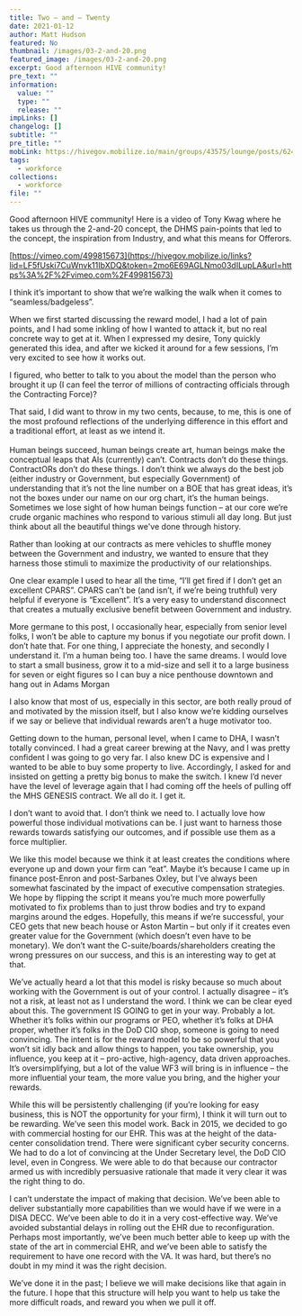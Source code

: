 ```yaml
---
title: Two – and – Twenty
date: 2021-01-12
author: Matt Hudson
featured: No
thumbnail: /images/03-2-and-20.png
featured_image: /images/03-2-and-20.png
excerpt: Good afternoon HIVE community!
pre_text: ""
information:
  value: ""
  type: ""
  release: ""
impLinks: []
changelog: []
subtitle: ""
pre_title: ""
mobLink: https://hivegov.mobilize.io/main/groups/43575/lounge/posts/624598?tab=comment
tags:
  - workforce
collections:
  - workforce
file: ""
---
```

Good afternoon HIVE community! Here is a video of Tony Kwag where he takes us through the 2-and-20 concept, the DHMS pain-points that led to the concept, the inspiration from Industry, and what this means for Offerors.

[https://vimeo.com/499815673](https://hivegov.mobilize.io/links?lid=LF5fUski7CuWnvk11IbXDQ&token=2mo6E69AGLNmo03dILupLA&url=https%3A%2F%2Fvimeo.com%2F499815673)

I think it’s important to show that we’re walking the walk when it comes to “seamless/badgeless”.

When we first started discussing the reward model, I had a lot of pain points, and I had some inkling of how I wanted to attack it, but no real concrete way to get at it. When I expressed my desire, Tony quickly generated this idea, and after we kicked it around for a few sessions, I’m very excited to see how it works out.

I figured, who better to talk to you about the model than the person who brought it up (I can feel the terror of millions of contracting officials through the Contracting Force)?

That said, I did want to throw in my two cents, because, to me, this is one of the most profound reflections of the underlying difference in this effort and a traditional effort, at least as we intend it.\
\
Human beings succeed, human beings create art, human beings make the conceptual leaps that AIs (currently) can’t. Contracts don’t do these things. ContractORs don’t do these things. I don’t think we always do the best job (either industry or Government, but especially Government) of understanding that it’s not the line number on a BOE that has great ideas, it’s not the boxes under our name on our org chart, it’s the human beings. Sometimes we lose sight of how human beings function – at our core we’re crude organic machines who respond to various stimuli all day long. But just think about all the beautiful things we've done through history.

Rather than looking at our contracts as mere vehicles to shuffle money between the Government and industry, we wanted to ensure that they harness those stimuli to maximize the productivity of our relationships.

One clear example I used to hear all the time, “I’ll get fired if I don’t get an excellent CPARS”. CPARS can’t be (and isn’t, if we’re being truthful) very helpful if everyone is “Excellent”. It’s a very easy to understand disconnect that creates a mutually exclusive benefit between Government and industry.

More germane to this post, I occasionally hear, especially from senior level folks, I won’t be able to capture my bonus if you negotiate our profit down. I don’t hate that. For one thing, I appreciate the honesty, and secondly I understand it. I’m a human being too. I have the same dreams. I would love to start a small business, grow it to a mid-size and sell it to a large business for seven or eight figures so I can buy a nice penthouse downtown and hang out in Adams Morgan

I also know that most of us, especially in this sector, are both really proud of and motivated by the mission itself, but I also know we’re kidding ourselves if we say or believe that individual rewards aren’t a huge motivator too.

Getting down to the human, personal level, when I came to DHA, I wasn’t totally convinced. I had a great career brewing at the Navy, and I was pretty confident I was going to go very far. I also knew DC is expensive and I wanted to be able to buy some property to live. Accordingly, I asked for and insisted on getting a pretty big bonus to make the switch. I knew I’d never have the level of leverage again that I had coming off the heels of pulling off the MHS GENESIS contract. We all do it. I get it.

I don’t want to avoid that. I don’t think we need to. I actually love how powerful those individual motivations can be. I just want to harness those rewards towards satisfying our outcomes, and if possible use them as a force multiplier.

We like this model because we think it at least creates the conditions where everyone up and down your firm can “eat”. Maybe it’s because I came up in finance post-Enron and post-Sarbanes Oxley, but I’ve always been somewhat fascinated by the impact of executive compensation strategies. We hope by flipping the script it means you’re much more powerfully motivated to fix problems than to just throw bodies and try to expand margins around the edges. Hopefully, this means if we’re successful, your CEO gets that new beach house or Aston Martin – but only if it creates even greater value for the Government (which doesn’t even have to be monetary). We don’t want the C-suite/boards/shareholders creating the wrong pressures on our success, and this is an interesting way to get at that.

We’ve actually heard a lot that this model is risky because so much about working with the Government is out of your control. I actually disagree – it’s not a risk, at least not as I understand the word. I think we can be clear eyed about this. The government IS GOING to get in your way. Probably a lot. Whether it’s folks within our programs or PEO, whether it’s folks at DHA proper, whether it’s folks in the DoD CIO shop, someone is going to need convincing. The intent is for the reward model to be so powerful that you won’t sit idly back and allow things to happen, you take ownership, you influence, you keep at it – pro-active, high-agency, data driven approaches. It’s oversimplifying, but a lot of the value WF3 will bring is in influence – the more influential your team, the more value you bring, and the higher your rewards.

While this will be persistently challenging (if you’re looking for easy business, this is NOT the opportunity for your firm), I think it will turn out to be rewarding. We’ve seen this model work. Back in 2015, we decided to go with commercial hosting for our EHR. This was at the height of the data-center consolidation trend. There were significant cyber security concerns. We had to do a lot of convincing at the Under Secretary level, the DoD CIO level, even in Congress. We were able to do that because our contractor armed us with incredibly persuasive rationale that made it very clear it was the right thing to do.

I can’t understate the impact of making that decision. We’ve been able to deliver substantially more capabilities than we would have if we were in a DISA DECC. We’ve been able to do it in a very cost-effective way. We’ve avoided substantial delays in rolling out the EHR due to reconfiguration. Perhaps most importantly, we’ve been much better able to keep up with the state of the art in commercial EHR, and we’ve been able to satisfy the requirement to have one record with the VA. It was hard, but there’s no doubt in my mind it was the right decision.

We’ve done it in the past; I believe we will make decisions like that again in the future. I hope that this structure will help you want to help us take the more difficult roads, and reward you when we pull it off.